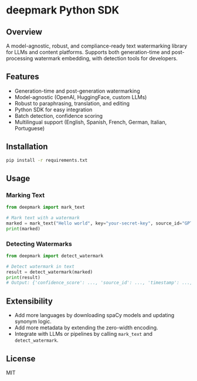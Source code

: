 # deepmark Python SDK

## Overview
A model-agnostic, robust, and compliance-ready text watermarking library for LLMs and content platforms. Supports both generation-time and post-processing watermark embedding, with detection tools for developers.

## Features
- Generation-time and post-generation watermarking
- Model-agnostic (OpenAI, HuggingFace, custom LLMs)
- Robust to paraphrasing, translation, and editing
- Python SDK for easy integration
- Batch detection, confidence scoring
- Multilingual support (English, Spanish, French, German, Italian, Portuguese)

## Installation
```bash
pip install -r requirements.txt
```

## Usage
### Marking Text
```python
from deepmark import mark_text

# Mark text with a watermark
marked = mark_text("Hello world", key="your-secret-key", source_id="GPT-4")
print(marked)
```

### Detecting Watermarks
```python
from deepmark import detect_watermark

# Detect watermark in text
result = detect_watermark(marked)
print(result)
# Output: {'confidence_score': ..., 'source_id': ..., 'timestamp': ..., 'key_id': ..., 'tampering_likelihood': ...}
```

## Extensibility
- Add more languages by downloading spaCy models and updating synonym logic.
- Add more metadata by extending the zero-width encoding.
- Integrate with LLMs or pipelines by calling `mark_text` and `detect_watermark`.

## License
MIT 